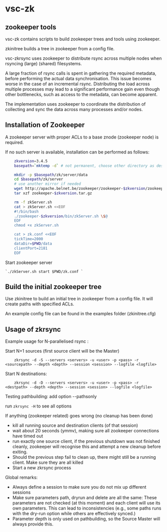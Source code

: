 vsc-zk
======

## zookeeper tools

vsc-zk contains scripts to build zookeeper trees and tools using zookeeper.

zkinitree builds a tree in zookeeper from a config file.
 
vsc-zkrsync uses zookeeper to distribute rsync across multiple nodes 
when rsyncing (large) (shared) filesystems.

A large fraction of rsync calls is spent in gathering the required metadata, 
before performing the actual data synchronisation. This issue becomes worse in the case of an incremental rsync. Distributing the load across multiple processes may lead to a significant performance gain even though other bottlenecks, such as access to the metadata, can become apparent.

The implementation uses zookeeper to coordinate the distribution of collecting 
and sync the data across many processes and/or nodes.


## Installation of Zookeeper 


A zookeeper server with proper ACLs to a base znode (zookeeper node) is required.

If no such server is available, installation can be performed as follows:
~~~~bash
    zkversion=3.4.5
    basepath=`mktemp -d` # not permanent, choose other directory as desired

    mkdir -p $basepath/zk/server/data
    cd $basepath/zk/server
    # use another mirror if needed
    wget http://apache.belnet.be/zookeeper/zookeeper-$zkversion/zookeeper-$zkversion.tar.gz
    tar xzf zookeeper-$zkversion.tar.gz

    rm -f zkServer.sh
    cat > zkServer.sh <<EOF
    #!/bin/bash
    ./zookeeper-$zkversion/bin/zkServer.sh \$@
    EOF
    chmod +x zkServer.sh

    cat > zk.conf <<EOF
    tickTime=2000
    dataDir=$PWD/data
    clientPort=2181
    EOF
~~~~

Start zookeeper server

    `./zkServer.sh start $PWD/zk.conf `



## Build the initial zookeeper tree

Use zkinitree to build an initial tree in zookeeper from a config file.
It will create paths with specified ACLs.

An example config file can be found in the examples folder (zkinitree.cfg) 


## Usage of zkrsync

Example usage for N-parallelised rsync :

Start N+1 sources (first source client will be the Master)
```    
    zkrsync -d -S --servers <servers> -u <user> -p <pass> -r <sourcepath> --depth <depth> --session <session> --logfile <logfile>
```
Start N destinations:
```    
    zkrsync -d -D --servers <servers> -u <user> -p <pass> -r <destpath> --depth <depth> --session <session> --logfile <logfile>
```
Testing pathbuilding: add option --pathsonly

run `zkrsync -H` to see all options

If anything (zookeeper related) goes wrong (no cleanup has been done)

 - kill all running source and destination clients (of that session)
 - wait about 20 seconds (ymmv), making sure all zookeeper connections have timed out
 - run exactly one source client, if the previous shutdown was not finished cleanly, zookeeper will recognise this and attempt a new cleanup before exiting.
 - Should the previous step fail to clean up, there might still be a running client. Make sure they are all killed 
 - Start a new zkrsync process

Global remarks:

 - Always define a session to make sure you do not mix up different sessions
 - Make sure parameters path, dryrun and delete are all the same: These parameters are not checked (at this moment) and each client will use its own parameters. This can lead to inconsistencies (e.g., some paths runs with the dry-run option while others are effectively synced.)
 - Parameter depth is only used on pathbuilding, so the Source Master will always provide this.



